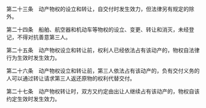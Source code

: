第二十三条　动产物权的设立和转让，自交付时发生效力，但法律另有规定的除外。

第二十四条　船舶、航空器和机动车等物权的设立、变更、转让和消灭，未经登记，不得对抗善意第三人。

第二十五条　动产物权设立和转让前，权利人已经依法占有该动产的，物权自法律行为生效时发生效力。

第二十六条　动产物权设立和转让前，第三人依法占有该动产的，负有交付义务的人可以通过转让请求第三人返还原物的权利代替交付。

第二十七条　动产物权转让时，双方又约定由出让人继续占有该动产的，物权自该约定生效时发生效力。